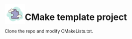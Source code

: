 <img src="imgs/icons8-puzzle-500.png" width="64" height="64" align="left"></img>
# CMake template project

Clone the repo and modify CMakeLists.txt. 
